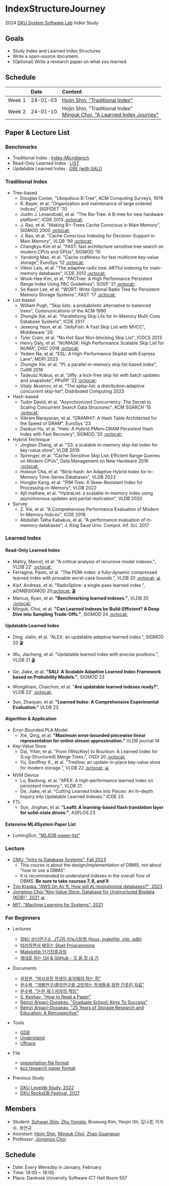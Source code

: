 # IndexStructureJourney

2024 [DKU System Software Lab](https://sslab.dankook.ac.kr/) Index  Study

## Goals
* Study Index and Learned Index Structures
* Write a open-source document.
* (Optional) Write a research paper on what you learned.

## Schedule
|        | Date     | Content |
| :----- | :------- | :------ |
| Week 1 | 24-01-03 | [Hojin Shin, "Traditional Index"](./presentation_file/W1_HojinShin.pdf)     |
| Week 2 | 24-01-10 | Hojin Shin, "Traditional Index" <br> [Minguk Choi, "A Learned Index Journey"](./presentation_file/W2_MingukChoi_A_Index_Journey.pdf)    |


## Paper & Lecture List
### Benchmarks
- Traditional Index : [Index-Microbench](https://github.com/ErosBryant/new-index-microbench)
- Read-Only Learned Index : [LIST](https://github.com/DKU-StarLab/Benchmark4Sampling)
- Updatable Learned Index : [GRE (with SALI)](https://github.com/cds-ruc/SALI)

### Traditional Index
- Tree-based
  - Douglas Comer, "Ubiquitous B-Tree", ACM Computing Surveys, 1979
  - R. Bayer, et al. "Organization and maintenance of large ordered indices", SIGFIDET '70
  - Justin J. Levandoski, et al. "The Bw-Tree: A B-tree for new hardware platform", ICDE 2013 [:octocat:](https://github.com/flode/BwTree.git)
  - J. Rao, et al. "Making B+-Trees Cache Conscious in Main Memory", SIGMOD 2000 [:octocat:](https://github.com/EmmanuelSHS/Cache_Sensitive_B_Tree.git)
  - J. Rao, et al. "Cache Conscious Indexing for Decision-Support in Main Memory", VLDB '99 [:octocat:](https://github.com/gvinciguerra/CSS-tree.git)
  - Changkyu Kim et al. "FAST: fast architecture sensitive tree search on modern CPUs and GPUs", SIGMOD '10
  - Yandong Mao, et al. "Cache craftiness for fast multicore key-value storage", EuroSys '12 [:octocat:](https://github.com/kohler/masstree-beta.git)
  - Viktor Leis, et al. "The adaptive radix tree: ARTful indexing for main-memory databases", ICDE 2013 [:octocat:](https://github.com/armon/libart.git)
  - Wook-Hee Kim, et al. "PACTree: A High Performance Persistent Range Index Using PAC Guidelines", SOSP '21 [:octocat:](https://github.com/cosmoss-jigu/pactree.git)
  - Se Kwon Lee, et al. "WORT: Write Optimal Radix Tree for Persistent Memory Storage Systems", FAST '17 [:octocat:](https://github.com/SeKwonLee/WORT.git)
- List-based
  - William Pugh, "Skip lists: a probabilistic alternative to balanced trees", Communications of the ACM 1990
  - Zhongle Xie, et al. "Parallelizing Skip Lits for In-Memory Multi-Core Database Systems", ICDE 2017
  - Jeseong Yeon, et al. "JellyFish: A Fast Skip List with MVCC", Middleware '20
  - Tyler Crain, et al. "No Hot Spot Non-blocking Skip List", ICDCS 2013
  - Henry Daly, et al. "NUMASK: High Performance Scalable Skip List for NUMA", DISC 2018 [:octocat:](https://github.com/sss-lehigh/numask.git)
  - Yedam Na, et al. "ESL: A High-Performance Skiplist with Express Lane", MDPI 2023
  - Zhongle Xie, et al. "PI: a parallel in-memory skip list based index", CoRR 2016
  - Tadeusz Kobus, et al. "Jiffy: a lock-free skip list with batch updates and snapshots", PPoPP '22 [:octocat:](https://github.com/tkobus/jiffy.git)
  - Vitaly Aksenov, et al. "The splay-list: a distribution-adaptive concurrent skip-list", Distributed Computing 2023
- Hash-based
  - Tudor David, et al. "Asynchronized Concurrency: The Secret to Scaling Concurrent Search Data Structures", ACM SGARCH '15 [:octocat:](https://github.com/LPD-EPFL/CLHT.git)
  - Vikram Narayanan, et al. "DRAMHiT: A Hash Table Architected for the Speed of DRAM", EuroSys '23
  - Daokun Hu, et al. "Halo: A Hybrid PMem-DRAM Persistent Hash Index with Fast Recovery", SIGMOD '20 [:octocat:](https://github.com/HNUSystemsLab/Halo.git)
- Hybrid Technique
  - Jingtian Zhang, et al. "S3: a scalable in-memory skip-list index for key-value store", VLDB 2019
  - Sprenger, et al. "Cache-Sensitive Skip List: Efficient Range Queries on Modern CPUs", Data Management on New Hardware 2016 [:octocat:](https://github.com/flippingbits/cssl.git)
  - Hokeun Cha, et al. "Blink-hash: An Adaptive Hybrid Index for In-Memory Time-Series Databases", VLDB 2023
  - Hongbo Kang, et al. "PIM-Tree: A Skew-Resistant Index for Processing-in-Memory", VLDB 2022
  - Ajit mathew, et al. "HydraList: a scalable in-memory index using asynchronous updates and partial replication", VLDB 2020
- Survey
  - Z. Xie, et al. "A Comprehensive Performance Evaluation of Modern In-Memory Indices", ICDE 2018
  - Abdullah Talha Kabakus, et al, "A performance evaluation of in-memory databases", J. King Saud Univ. Comput. Inf. Sci. 2017

  

### Learned Index
#### Read-Only Learned Index
- Maltry, Marcel, et al. "A critical analysis of recursive model indexes.", VLDB 22' [:octocat:](https://github.com/BigDataAnalyticsGroup/analysis-rmi)
- Ferragina, Paolo, et al. "The PGM-index: a fully-dynamic compressed learned index with provable worst-case bounds.", VLDB 20 [:octocat:](https://gitub.com/gvinciguerra/PGM-index) [:bar_chart:](https://pgm.di.unipi.it/)
- Kipf, Andreas, et al. "RadixSpline: a single-pass learned index.", aiDM@SIGMOD 20[:octocat:](https://github.com/learnedsystems/RadixSpline) [:clapper:](https://youtu.be/or0JXc4UQ-4?si=onilmCv3VKvoB_b5)
- Marcus, Ryan, et al. **"Benchmarking learned indexes."**, VLDB 20 [:octocat:](https://github.com/learnedsystems/SOSD)
- Minguk, Choi, et al. **"Can Learned Indexes be Build-Efficient? A Deep Dive into Sampling Trade-Offs."**, SIGMOD 24 [:octocat:](https://github.com/DKU-StarLab/Benchmark4Sampling)


#### Updatable Learned Index
- Ding, Jialin, et al. "ALEX: an updatable adaptive learned index.", SIGMOD 20 [:clapper:](https://youtu.be/wVxbOcwYZ8I?si=Aw4cnegvYFVEAE4c)
- Wu, Jiacheng, et al. "Updatable learned index with precise positions.", VLDB 21 [:clapper:](https://youtu.be/cUhpkA7LbgA?si=FOoRZNqyDkFEgc3E)
- Ge, Jiake, et al. **"SALI: A Scalable Adaptive Learned Index Framework based on Probability Models."**, SIGMOD 23
- Wongkham, Chaichon, et al. "**Are updatable learned indexes ready?**", VLDB 22' [:octocat:](https://github.com/gre4index/GRE)

- Sun, Zhaoyan, et al. **"Learned Index: A Comprehensive Experimental Evaluation."** VLDB 23.
  
#### Algorithm & Application
- Error-Bounded PLA Model
  - Xie, Qing, et al. **"Maximum error-bounded piecewise linear representation for online stream approximation."** VLDB journal 14
- Key-Value Store
  - Dai, Yifan, et al. "From {WiscKey} to Bourbon: A Learned Index for {Log-Structured} Merge Trees.", OSDI 20 [:octocat:](https://bitbucket.org/daiyifandanny/learned-leveldb/src/master/)
  - Yu, Geoffrey X., et al. "Treeline: an update-in-place key-value store for modern storage.", VLDB 22 [:octocat:](https://github.com/mitdbg/treeline) [:bar_chart:](https://people.csail.mit.edu/markakis/presentations/2023-08-31_VLDB_TreeLine_Presentation.pdf)
- NVM Device
  - Lu, Baotong, et al. "APEX: A high-performance learned index on persistent memory.", VLDB 21
  - Ge, Jiake, et al. "Cutting Learned Index into Pieces: An In-depth Inquiry into Updatable Learned Indexes." ICDE 23.
- FTL
  - Sun, Jinghan, et al. **"Leaftl: A learning-based flash translation layer for solid-state drives."**, ASPLOS 23

#### Extensive ML4System Paper List
  - LumingSun, ["ML4DB-paper-list"](https://github.com/LumingSun/ML4DB-paper-list)

### Lecture
  - [CMU, "Intro to Database Systems", Fall 2023](https://youtube.com/playlist?list=PLSE8ODhjZXjbj8BMuIrRcacnQh20hmY9g&si=vIqTjyEuCJWWfprn)
    - This course is about the design/implementation of DBMS, not about "how to use a DBMS".
    - It is recommended to understand indexes in the overall flow of DBMS. **Be sure to take courses 7, 8, and 9**.
  - [Tim Kraska, "AWS On Air ft. How will AI revolutionize databases?", 2023](https://youtu.be/zyRmXFj_ej4?si=UdfpqIeCJaos0R0W)
  - [Jongmoo Choi,"Key-Value Store: Database for Unstructured Bigdata (KOR)",  2021](https://mooc.dankook.ac.kr/courses/61d537a3b6b71841651153b3) [:bar_chart:](https://github.com/DKU-StarLab/leveldb-study/blob/761b550973ab6d1e88189190e66c0ee19a52aa12/introduction/Jongmoo%20Choi,%20Key-Value%20Store%20-%20Database%20for%20Unstructured%20Bigdata,%202021.pdf)
  - [MIT, "Machine Learning for Systems", 2021](https://dsg.csail.mit.edu/6.887/sched.php)

### For Beginners
  - Lectures
    - [SNU 쓰디연구소, JTJ의 리눅스탐험 (linux, makefile, vim, gdb)](https://youtube.com/playlist?list=PL0vWyY_q7XP_JMzDKVbOc3aXEEDPjYTUX&si=O8SHNAuP1eD8tShn)
    - [따라하면서 배우는 Shell Programming](https://youtube.com/playlist?list=PLApuRlvrZKog2XlvGJQh9KY8ePCvUG7Je&si=kfY4Uw9oPrRjskCo)
    - [Matplotlib 단기집중과정](https://youtu.be/3Xc3CA655Y4?si=7vqUTosyHWppuADv)
    - [제대로 파는 Git & GitHub - 깃 끝.장.내.기](https://youtu.be/1I3hMwQU6GU?si=fW8B-39g8SR4X_Sv)
  
  - Documents
    - [권창현, "박사과정 학생이 유의해야 하는 점"](https://thoughts.chkwon.net/phd-student-professor-faq/)
    - [문수복, "개별연구/졸업연구를 고민하는 학생들을 위한 간추린 자료"](https://sbmoon.tistory.com/245)
    - [문수복, "논문 제 1 저자의 책임"](https://sbmoon.tistory.com/253)  
    - [S. Keshav, "How to Read a Paper"](https://web.stanford.edu/class/ee384m/Handouts/HowtoReadPaper.pdf)
    - [Remzi Arpaci-Dusseau, "Graduate School: Keys To Success"](https://youtu.be/fqPSnjewkuA?si=adHJlDhKV06bmdrH)
    - [Remzi Arpaci-Dusseau, "25 Years of Storage Research and Education: A Retrospective"](https://youtu.be/u9RECEzxk6I?si=yA7FVDKOD0RzVlGi)

* Tools
  - [GDB](https://www.sourceware.org/gdb/)
  - [Understand](https://licensing.scitools.com/download)
  - [Uftrace](https://github.com/namhyung/uftrace)

* File
  - [presentation file format](./file/%5Bformat%5Dleveldb_study_ppt.pptx)
  - [kcc research paper format](./file/%5Bformat%5Dresearch_paper(KCC).hwp)

* Previous Study
  - [DKU Leveldb Study, 2022]()
  - [DKU RocksDB Festival, 2021](https://github.com/DKU-StarLab/RocksDB_Festival)

## Members
* Student: [Suhwan Shin](https://github.com/Student5421), [Zhu Yongjie](https://github.com/arashio1111), Boseung Kim, Yeojin Oh, 김나경, 이지수, 최연규 
* Assistant: [Hojin Shin](https://github.com/shinhojin), [Minguk Choi](https://github.com/min-guk), [Zhao Guangxun](https://github.com/ErosBryant)
* Professor: [Jongmoo Choi](http://embedded.dankook.ac.kr/~choijm/)

## Schedule
* Date: Every Wensday in January, February
* Time: 14:00 ~ 16:00
* Place: Dankook University Software ICT Hall Room 507
